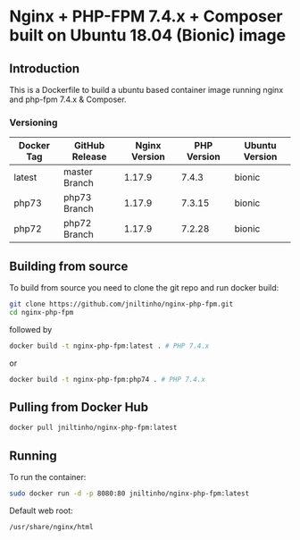 # Nginx + PHP-FPM 7.4.x + Composer built on Ubuntu 18.04 (Bionic) image

## Introduction

This is a Dockerfile to build a ubuntu based container image running nginx and php-fpm 7.4.x & Composer.

### Versioning

| Docker Tag | GitHub Release | Nginx Version | PHP Version | Ubuntu Version |
|-----|-------|-----|--------|--------|
| latest | master Branch |1.17.9 | 7.4.3 | bionic |
| php73 | php73 Branch |1.17.9 | 7.3.15 | bionic |
| php72 | php72 Branch |1.17.9 | 7.2.28 | bionic |

## Building from source

To build from source you need to clone the git repo and run docker build:

```bash
git clone https://github.com/jniltinho/nginx-php-fpm.git
cd nginx-php-fpm
```

followed by

```bash
docker build -t nginx-php-fpm:latest . # PHP 7.4.x
```


or

```bash
docker build -t nginx-php-fpm:php74 . # PHP 7.4.x
```


## Pulling from Docker Hub

```bash
docker pull jniltinho/nginx-php-fpm:latest
```

## Running

To run the container:

```bash
sudo docker run -d -p 8080:80 jniltinho/nginx-php-fpm:latest
```

Default web root:

```bahs
/usr/share/nginx/html
```
